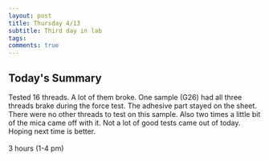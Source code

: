 ```yaml
---
layout: post
title: Thursday 4/13
subtitle: Third day in lab
tags:
comments: true
---
```



## Today's Summary
Tested 16 threads. A lot of them broke. One sample (G26) had all three threads brake during the force test. The adhesive part stayed on the sheet. There were no other threads to test on this sample. Also two times a little bit of the mica came off with it. Not a lot of good tests came out of today. Hoping next time is better.
<br> <br>
3 hours (1-4 pm)
